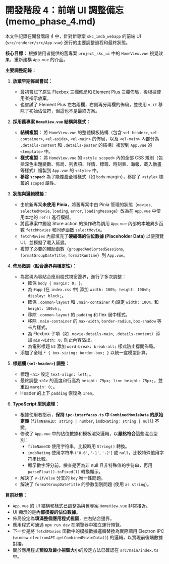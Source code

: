 # 開發階段 4：前端 UI 調整備忘 (memo_phase_4.md)

本文件記錄在開發階段 4 中，針對新專案 `skc_imdb_webapp` 的前端 UI (`src/renderer/src/App.vue`) 進行的主要調整過程和最終狀態。

**核心目標：** 根據使用者提供的舊專案 `project_skc_ui` 中的 `HomeView.vue` 視覺效果，重新建構 `App.vue` 的介面。

**主要調整記錄：**

1.  **放棄早期佈局嘗試：**
    *   最初嘗試了原生 Flexbox 三欄佈局和 Element Plus 三欄佈局，後根據使用者指示放棄。
    *   也嘗試了 Element Plus 左右兩欄，右側再分兩欄的佈局，並使用 `v-if` 移除了初始佔位符，但這也不是最終方案。

2.  **採用舊專案 `HomeView.vue` 結構與樣式：**
    *   **結構複製：** 將 `HomeView.vue` 的整體模板結構（包含 `<el-header>`, `<el-container>`, `<el-aside>`, `<el-main>` 的佈局，以及 `<el-main>` 內部分為 `.details-content` 和 `.details-poster` 的結構）複製到 `App.vue` 的 `<template>` 中。
    *   **樣式複製：** 將 `HomeView.vue` 的 `<style scoped>` 內的全部 CSS 規則（包括深色主題變數、佈局、列表項、詳情、標籤、時刻表、海報、載入動畫等樣式）複製到 `App.vue` 的 `<style>` 中。
    *   **移除 `scoped`:** 為了能覆蓋全域樣式（如 `body` margin），移除了 `<style>` 標籤的 `scoped` 屬性。

3.  **狀態與邏輯模擬：**
    *   由於新專案**未使用 Pinia**，將舊專案中由 Pinia 管理的狀態（`movies`, `selectedMovie`, `loading`, `error`, `loadingMessage`）改為在 `App.vue` 中使用本地的 `ref()` 進行模擬。
    *   將舊專案中觸發 Store action 的操作改為調用 `App.vue` 內部的本地異步函數 `fetchMovies` 和同步函數 `selectMovie`。
    *   `fetchMovies` 內部填充了**硬編碼的佔位數據 (Placeholder Data)** 以便預覽 UI，並模擬了載入延遲。
    *   複製了必要的輔助函數（`groupedAndSortedSessions`, `formatGroupDateTitle`, `formatRuntime`）到 `App.vue`。

4.  **佈局微調（貼合邊界與穩定性）：**
    *   為實現內容貼合應用程式視窗邊界，進行了多次調整：
        *   確保 `body { margin: 0; }`。
        *   為 `#app` (在 `index.css` 中) 添加 `width: 100%; height: 100vh; display: block;`。
        *   確保 `.common-layout` 和 `.main-container` 均設定 `width: 100%;` 和 `height: 100vh;`。
        *   移除 `.common-layout` 的 `padding` 和 flex 居中樣式。
        *   移除 `.main-container` 的 `max-width`, `border-radius`, `box-shadow` 等卡片樣式。
        *   為 Flexbox 子項（如 `.movie-details-main`, `.details-content`）添加 `min-width: 0;` 防止內容溢出。
        *   為電影標題 `h2` 添加 `word-break: break-all;` 樣式防止撐開佈局。
    *   添加了全域 `* { box-sizing: border-box; }` 以統一盒模型計算。

5.  **標題欄 (`<el-header>`) 調整：**
    *   標題 `<h1>` 設定 `text-align: left;`。
    *   最終調整 `<h1>` 的高度和行高為 `height: 75px; line-height: 75px;`，並重設 `margin: 0;`。
    *   Header 的上下 `padding` 恢復為 `1rem`。

6.  **TypeScript 型別處理：**
    *   根據使用者指示，**保持 `ipc-interfaces.ts` 中 `CombinedMovieData` 的原始定義** (`filmNameID: string | number`, `imdbRating: string | null`) 不變。
    *   修改了 `App.vue` 中的佔位數據和模板渲染邏輯，以**嚴格符合**這些混合型別：
        *   `filmNameID` 使用字符串，比較時用 `String()` 轉換。
        *   `imdbRating` 使用字符串 (`'8.6'`, `'-1'`, `'-2'`) 或 `null`，比較特殊值用字符串比較。
        *   顯示數字評分前，檢查是否為非 null 且非特殊值的字符串，再用 `parseFloat().toFixed(1)` 轉換顯示。
    *   解決了 `v-if/else` 分支的 `key` 唯一性問題。
    *   解決了 `formatGroupDateTitle` 的參數型別問題 (使用 `as string`)。

**目前狀態：**

*   `App.vue` 的 UI 結構和樣式已調整為與舊專案 `HomeView.vue` 非常接近。
*   UI 顯示的是**內部模擬的佔位數據**。
*   佈局設定為**填滿整個應用程式視窗**，左右貼合邊界。
*   應用程式可通過 `npm run dev` 在瀏覽器中獨立運行預覽。
*   下一步是將 `fetchMovies` 函數中的模擬數據邏輯替換為實際調用 Electron IPC (`window.electronAPI.getCombinedMovieData()`) 的邏輯，以實現前後端數據對接。
*   關於應用程式**預設及最小視窗大小**的設定方法已確認在 `src/main/index.ts` 中。 